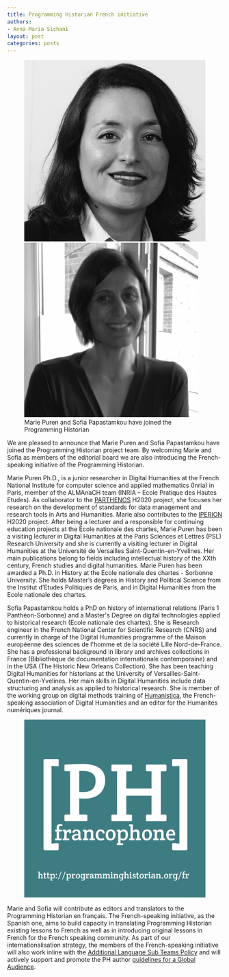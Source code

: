 ```yaml
---
title: Programming Historian French initiative 
authors:
- Anna-Maria Sichani
layout: post
categories: posts
---
```


<p><figure><img src="/avatars/Marie-Puren.png" alt=""/>
<img src="/avatars/Sofia-Papastamkou.png" alt=""/><figcaption>
Marie Puren and Sofia Papastamkou have joined the Programming Historian</figcaption></figure>
</p>

We are pleased to announce that Marie Puren and Sofia Papastamkou have joined the Programming Historian project team. By welcoming Marie and Sofia as members of the editorial board we are also introducing the French-speaking initiative of the Programming Historian. 

Marie Puren Ph.D., is a junior researcher in Digital Humanities at the French National Institute for computer science and applied mathematics (Inria) in Paris, member of the ALMAnaCH team (INRIA – Ecole Pratique des Hautes Etudes). As collaborator to the [PARTHENOS](http://www.parthenos-project.eu/) H2020 project, she focuses her research on the development of standards for data management and research tools in Arts and Humanities. Marie also contributes to the [IPERION](http://www.iperionch.eu/) H2020 project.
After being a lecturer and a responsible for continuing education projects at the Ecole nationale des chartes, Marie Puren has been a visiting lecturer in Digital Humanities at the Paris Sciences et Lettres (PSL) Research University and she is currently a visiting lecturer in Digital Humanities at the Université de Versailles Saint-Quentin-en-Yvelines. Her main publications belong to fields including intellectual history of the XXth century, French studies and digital humanities. Marie Puren has been awarded a Ph.D. in History at the Ecole nationale des chartes - Sorbonne University. She holds Master’s degrees in History and Political Science from the Institut d’Etudes Politiques de Paris, and in Digital Humanities from the Ecole nationale des chartes.


Sofia Papastamkou holds a PhD on history of international relations (Paris 1 Panthéon-Sorbonne) and a Master's Degree on digital technologies applied to historical research (Ecole nationale des chartes). She is Research engineer in the French National Center for Scientific Research (CNRS) and currently in charge of the Digital Humanities programme of the Maison européenne des sciences de l'homme et de la société Lille Nord-de-France. She has a professional background in library and archives collections in France (Bibliothèque de documentation internationale contemporaine) and in the USA (The Historic New Orleans Collection). She has been teaching Digital Humanities for historians at the University of Versailles-Saint-Quentin-en-Yvelines. 
Her main skills in Digital Humanities include data structuring and analysis as applied to historical research. She is member of the working group on digital methods training of [Humanistica](http://www.humanisti.ca/), the French-speaking association of Digital Humanities and an editor for the Humanités numériques journal.     


<p><figure><img src="/_promo/programmingHistorianFR.jpg" alt=""/></figure>
</p>


Marie and Sofia will contribute as editors and translators to the Programming Historian en français. The French-speaking initiative, as the Spanish one, aims to build capacity in translating Programming Historian existing lessons to French as well as in introducing original lessons in French for the French speaking community. As part of our internationalisation strategy, the members of the French-speaking initiative will also work inline with the [Additional Language Sub Teams Policy](https://github.com/programminghistorian/jekyll/wiki/Additional-Language-Sub-Teams-Policy) and will actively support and promote the PH author [guidelines for a Global Audience](https://programminghistorian.org/en/author-guidelines).
